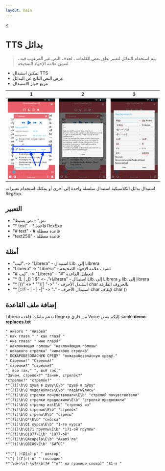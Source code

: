 ```yaml
---
layout: main
---
```

[<](/wiki/faq/ar)

# TTS بدائل

> يتم استخدام البدائل لتغيير نطق بعض الكلمات ، لحذف النص غير المرغوب فيه ، لتعيين علامة الإجهاد الصحيحة

* تمكين استبدال TTS
* عرض النص الناتج عن البدائل
* مربع حوار الاستبدال

|1|2|3|
|-|-|-|
|![](1.png)|![](2.png)|![](3.png)|


استبدال بدائل الكلاسيكية استبدال سلسلة واحدة إلى أخرى أو يمكنك استخدام تعبيرات RegExp

## التعبير

* &quot;نص&quot; - نص بسيط
* &quot;* text&quot; - * قاعدة RexExp
* &quot;# text&quot; - # قاعدة معطلة
* &quot;text256&quot; - قاعدة معطلة

## أمثلة

* &quot;ليب&quot;. -&gt; &quot;Librera&quot; - استبدال Lib. إلى Librera
* &quot;Librera&quot; -&gt; &quot;Libréra&quot; - تضيف علامة الإجهاد الصحيحة
* &quot;# ليب&quot;. -&gt; &quot;Librera&quot; - &quot;#&quot; لتعطيل القاعدة
* &quot;* (L | ل) باء&quot;. -&gt; &quot;$ 1ibrera&quot; - استبدال Lib. إلى Librera و lib. إلى librera
* &quot;* [()&quot; «» * &quot;&quot;/[] &quot;-&gt;&quot; &quot;- استبدل الأحرف char بالحروف الفارغة
* &quot;* [؟!:؛ - | - | -]&quot; -&gt; &quot;،&quot; - استبدال الأحرف char لإيقاف char ()

## إضافة ملف القاعدة

Librera تدعم ملفات قاعدة Regexp من قارئ Voice
إليكم بعض samle **demo-replaces.txt**

```
" живого " "живо́ва"
" как глаза " " как глаза́ "
" мне глаза" " мне глаза́"
" наклоняющая головы" "наклоня́ющая го́ловы"
" никакого стрелка" "никако́во стрелка́"
" ПОЖАРОБЕЗОПАСНУЮ СРЕДУ" "пожарабезопа́сную среду́."
" Стрелки!" "Стрелки́!"
" стрелки?" "стрелки́?"
", все так," ", всё так,"
"Зачем, стрелок?" "Зачем, стрело́к?"
"стрелок?" "стрело́к?"
*"(?i)\b\Q душа в душу\E\b" "душа́ в ду́шу"
*"(?i)\b\Q подогнулись\E\b" "падагну́лись"
*"(?i)\b\Q стрелки почувствовали\E\b" "стрелки́ почувствовали"
*"(?i)\b\Q стрелки продолжили\E\b" "стрелки́ продолжили"
*"(?i)\b\Q стрелку из\E\b" "стрелку́ из"
*"(?i)\b\Q стрелок\E\b" "стрело́к"
*"(?i)\b\Q стрелы\E\b" "стре́лы"
*"(?i)\b\Q*\E\b" "сно́ска"
*"(?i)\b\Q1 курса\E\b" "1-го курса"
*"(?i)\b\Q171 группы\E\b" "171-ой группы"
*"(?i)\b\Q1977\E\b" "1977-ой"
*"(?i)\b\QAcapela\E\b" "Акапэ́'ла"
*"(?i)\b\QBIOS\E\b" "БИ́“О́С"

*"(^| )(Д|д)-р" " доктор"
"(^| )(Г|г)-н" " господин"
*"(\d+)\s?-\s?я\b(?# ""я"" на границе слова)" "$1-я "
```


   
